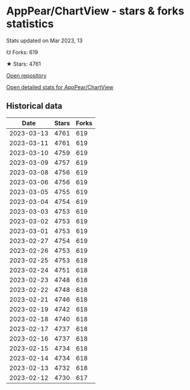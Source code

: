 # AppPear/ChartView - stars & forks statistics

Stats updated on Mar 2023, 13

☋ Forks: 619

★ Stars: 4761

[Open repository](https://github.com/AppPear/ChartView)

[Open detailed stats for AppPear/ChartView](https://reviewgithub.com/rep/AppPear/ChartView)

## Historical data
| Date | Stars | Forks |
|------|-------|-------|
| 2023-03-13 | 4761 | 619 | 
| 2023-03-11 | 4761 | 619 | 
| 2023-03-10 | 4759 | 619 | 
| 2023-03-09 | 4757 | 619 | 
| 2023-03-08 | 4756 | 619 | 
| 2023-03-06 | 4756 | 619 | 
| 2023-03-05 | 4755 | 619 | 
| 2023-03-04 | 4754 | 619 | 
| 2023-03-03 | 4753 | 619 | 
| 2023-03-02 | 4753 | 619 | 
| 2023-03-01 | 4753 | 619 | 
| 2023-02-27 | 4754 | 619 | 
| 2023-02-26 | 4753 | 619 | 
| 2023-02-25 | 4753 | 618 | 
| 2023-02-24 | 4751 | 618 | 
| 2023-02-23 | 4748 | 618 | 
| 2023-02-22 | 4748 | 618 | 
| 2023-02-21 | 4746 | 618 | 
| 2023-02-19 | 4742 | 618 | 
| 2023-02-18 | 4740 | 618 | 
| 2023-02-17 | 4737 | 618 | 
| 2023-02-16 | 4737 | 618 | 
| 2023-02-15 | 4734 | 618 | 
| 2023-02-14 | 4734 | 618 | 
| 2023-02-13 | 4732 | 618 | 
| 2023-02-12 | 4730 | 617 | 

